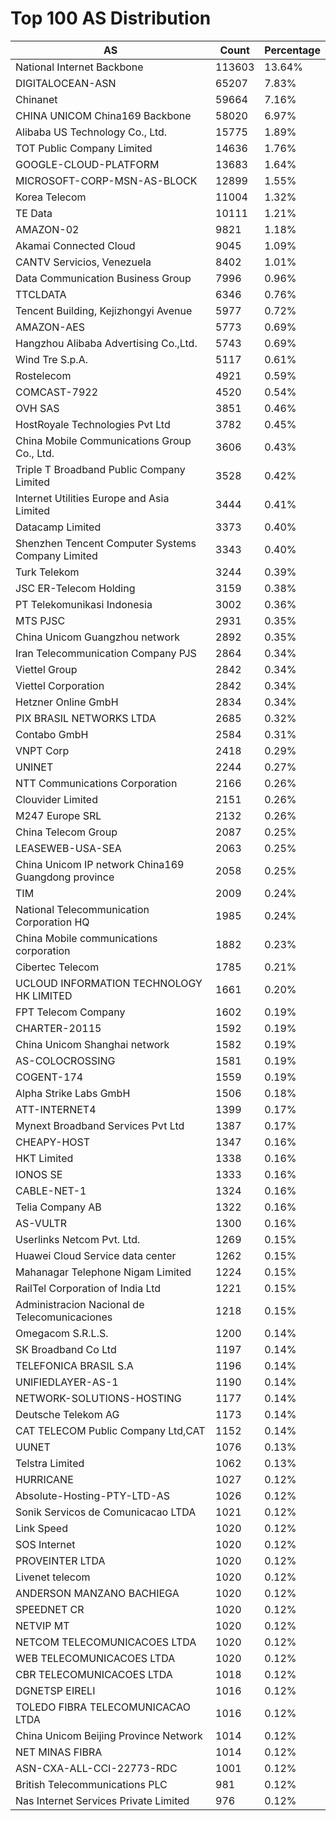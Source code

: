 # Top 100 AS Distribution
| AS | Count | Percentage |
|----|----|----|
| National Internet Backbone | 113603 | 13.64% |
| DIGITALOCEAN-ASN | 65207 | 7.83% |
| Chinanet | 59664 | 7.16% |
| CHINA UNICOM China169 Backbone | 58020 | 6.97% |
| Alibaba US Technology Co., Ltd. | 15775 | 1.89% |
| TOT Public Company Limited | 14636 | 1.76% |
| GOOGLE-CLOUD-PLATFORM | 13683 | 1.64% |
| MICROSOFT-CORP-MSN-AS-BLOCK | 12899 | 1.55% |
| Korea Telecom | 11004 | 1.32% |
| TE Data | 10111 | 1.21% |
| AMAZON-02 | 9821 | 1.18% |
| Akamai Connected Cloud | 9045 | 1.09% |
| CANTV Servicios, Venezuela | 8402 | 1.01% |
| Data Communication Business Group | 7996 | 0.96% |
| TTCLDATA | 6346 | 0.76% |
| Tencent Building, Kejizhongyi Avenue | 5977 | 0.72% |
| AMAZON-AES | 5773 | 0.69% |
| Hangzhou Alibaba Advertising Co.,Ltd. | 5743 | 0.69% |
| Wind Tre S.p.A. | 5117 | 0.61% |
| Rostelecom | 4921 | 0.59% |
| COMCAST-7922 | 4520 | 0.54% |
| OVH SAS | 3851 | 0.46% |
| HostRoyale Technologies Pvt Ltd | 3782 | 0.45% |
| China Mobile Communications Group Co., Ltd. | 3606 | 0.43% |
| Triple T Broadband Public Company Limited | 3528 | 0.42% |
| Internet Utilities Europe and Asia Limited | 3444 | 0.41% |
| Datacamp Limited | 3373 | 0.40% |
| Shenzhen Tencent Computer Systems Company Limited | 3343 | 0.40% |
| Turk Telekom | 3244 | 0.39% |
| JSC ER-Telecom Holding | 3159 | 0.38% |
| PT Telekomunikasi Indonesia | 3002 | 0.36% |
| MTS PJSC | 2931 | 0.35% |
| China Unicom Guangzhou network | 2892 | 0.35% |
| Iran Telecommunication Company PJS | 2864 | 0.34% |
| Viettel Group | 2842 | 0.34% |
| Viettel Corporation | 2842 | 0.34% |
| Hetzner Online GmbH | 2834 | 0.34% |
| PIX BRASIL NETWORKS LTDA | 2685 | 0.32% |
| Contabo GmbH | 2584 | 0.31% |
| VNPT Corp | 2418 | 0.29% |
| UNINET | 2244 | 0.27% |
| NTT Communications Corporation | 2166 | 0.26% |
| Clouvider Limited | 2151 | 0.26% |
| M247 Europe SRL | 2132 | 0.26% |
| China Telecom Group | 2087 | 0.25% |
| LEASEWEB-USA-SEA | 2063 | 0.25% |
| China Unicom IP network China169 Guangdong province | 2058 | 0.25% |
| TIM | 2009 | 0.24% |
| National Telecommunication Corporation HQ | 1985 | 0.24% |
| China Mobile communications corporation | 1882 | 0.23% |
| Cibertec Telecom | 1785 | 0.21% |
| UCLOUD INFORMATION TECHNOLOGY HK LIMITED | 1661 | 0.20% |
| FPT Telecom Company | 1602 | 0.19% |
| CHARTER-20115 | 1592 | 0.19% |
| China Unicom Shanghai network | 1582 | 0.19% |
| AS-COLOCROSSING | 1581 | 0.19% |
| COGENT-174 | 1559 | 0.19% |
| Alpha Strike Labs GmbH | 1506 | 0.18% |
| ATT-INTERNET4 | 1399 | 0.17% |
| Mynext Broadband Services Pvt Ltd | 1387 | 0.17% |
| CHEAPY-HOST | 1347 | 0.16% |
| HKT Limited | 1338 | 0.16% |
| IONOS SE | 1333 | 0.16% |
| CABLE-NET-1 | 1324 | 0.16% |
| Telia Company AB | 1322 | 0.16% |
| AS-VULTR | 1300 | 0.16% |
| Userlinks Netcom Pvt. Ltd. | 1269 | 0.15% |
| Huawei Cloud Service data center | 1262 | 0.15% |
| Mahanagar Telephone Nigam Limited | 1224 | 0.15% |
| RailTel Corporation of India Ltd | 1221 | 0.15% |
| Administracion Nacional de Telecomunicaciones | 1218 | 0.15% |
| Omegacom S.R.L.S. | 1200 | 0.14% |
| SK Broadband Co Ltd | 1197 | 0.14% |
| TELEFONICA BRASIL S.A | 1196 | 0.14% |
| UNIFIEDLAYER-AS-1 | 1190 | 0.14% |
| NETWORK-SOLUTIONS-HOSTING | 1177 | 0.14% |
| Deutsche Telekom AG | 1173 | 0.14% |
| CAT TELECOM Public Company Ltd,CAT | 1152 | 0.14% |
| UUNET | 1076 | 0.13% |
| Telstra Limited | 1062 | 0.13% |
| HURRICANE | 1027 | 0.12% |
| Absolute-Hosting-PTY-LTD-AS | 1026 | 0.12% |
| Sonik Servicos de Comunicacao LTDA | 1021 | 0.12% |
| Link Speed | 1020 | 0.12% |
| SOS Internet | 1020 | 0.12% |
| PROVEINTER LTDA | 1020 | 0.12% |
| Livenet telecom | 1020 | 0.12% |
| ANDERSON MANZANO BACHIEGA | 1020 | 0.12% |
| SPEEDNET CR | 1020 | 0.12% |
| NETVIP MT | 1020 | 0.12% |
| NETCOM TELECOMUNICACOES LTDA | 1020 | 0.12% |
| WEB TELECOMUNICACOES LTDA | 1020 | 0.12% |
| CBR TELECOMUNICACOES LTDA | 1018 | 0.12% |
| DGNETSP EIRELI | 1016 | 0.12% |
| TOLEDO FIBRA TELECOMUNICACAO LTDA | 1016 | 0.12% |
| China Unicom Beijing Province Network | 1014 | 0.12% |
| NET MINAS FIBRA | 1014 | 0.12% |
| ASN-CXA-ALL-CCI-22773-RDC | 1001 | 0.12% |
| British Telecommunications PLC | 981 | 0.12% |
| Nas Internet Services Private Limited | 976 | 0.12% |
